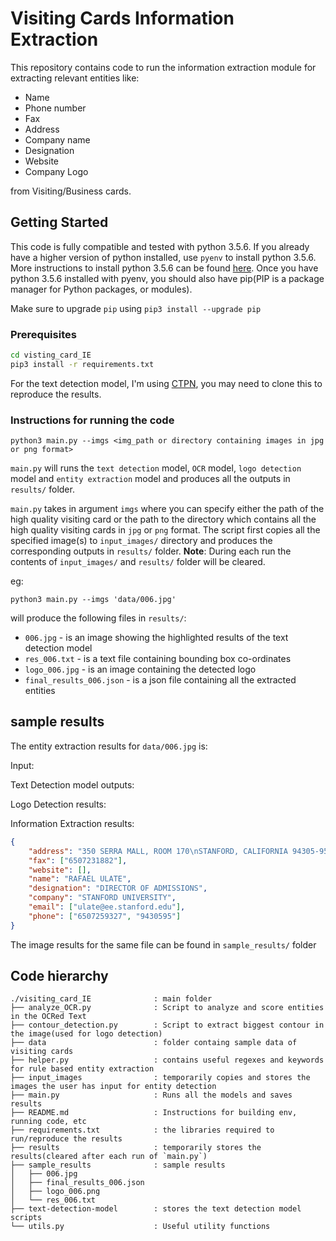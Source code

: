 # Visiting Cards Information Extraction

This repository contains code to run the information extraction module for extracting relevant entities like:
* Name
* Phone number
* Fax
* Address
* Company name
* Designation
* Website
* Company Logo

from Visiting/Business cards.

## Getting Started

This code is fully compatible and tested with python 3.5.6. If you already have a higher version of python installed, use `pyenv` to install python 3.5.6. More instructions to install python 3.5.6 can be found [here](https://realpython.com/intro-to-pyenv/). Once you have python 3.5.6 installed with pyenv, you should also have pip(PIP is a package manager for Python packages, or modules). 

Make sure to upgrade `pip` using `pip3 install --upgrade pip`


### Prerequisites

```bash
cd visting_card_IE
pip3 install -r requirements.txt
```

For the text detection model, I'm using [CTPN](https://github.com/eragonruan/text-detection-ctpn), you may need to clone this to reproduce the results.

### Instructions for running the code

```
python3 main.py --imgs <img_path or directory containing images in jpg or png format>
```
`main.py` will runs the `text detection` model, `OCR` model, `logo detection` model and `entity extraction` model and produces all the outputs in `results/` folder.

`main.py` takes in argument `imgs` where you can specify either the path of the high quality visiting card or the path to the directory which contains all the high quality visiting cards in `jpg` or `png` format. The script first copies all the specified image(s) to `input_images/` directory and produces the corresponding outputs in `results/` folder. **Note**: During each run the contents of `input_images/` and `results/` folder will be cleared.

eg:
 ```
python3 main.py --imgs 'data/006.jpg'
```
will produce the following files in `results/`:

* `006.jpg`                 - is an image showing the highlighted results of the text detection model
* `res_006.txt`             - is a text file containing bounding box co-ordinates
* `logo_006.jpg`            - is an image containing the detected logo
* `final_results_006.json`  - is a json file containing all the extracted entities


## sample results

The entity extraction results for `data/006.jpg` is:

Input:

Text Detection model outputs:


Logo Detection results:


Information Extraction results:
```json
{
    "address": "350 SERRA MALL, ROOM 170\nSTANFORD, CALIFORNIA 94305-9505", 
    "fax": ["6507231882"],
    "website": [],
    "name": "RAFAEL ULATE",
    "designation": "DIRECTOR OF ADMISSIONS",
    "company": "STANFORD UNIVERSITY",
    "email": ["ulate@ee.stanford.edu"],
    "phone": ["6507259327", "9430595"]
}
```

The image results for the same file can be found in `sample_results/` folder


## Code hierarchy

```
./visiting_card_IE              : main folder
├── analyze_OCR.py              : Script to analyze and score entities in the OCRed Text
├── contour_detection.py        : Script to extract biggest contour in the image(used for logo detection)
├── data                        : folder containg sample data of visiting cards
├── helper.py                   : contains useful regexes and keywords for rule based entity extraction
├── input_images                : temporarily copies and stores the images the user has input for entity detection
├── main.py                     : Runs all the models and saves results
├── README.md                   : Instructions for building env, running code, etc
├── requirements.txt            : the libraries required to run/reproduce the results
├── results                     : temporarily stores the results(cleared after each run of `main.py`)
├── sample_results              : sample results
│   ├── 006.jpg
│   ├── final_results_006.json
│   ├── logo_006.png
│   └── res_006.txt
├── text-detection-model        : stores the text detection model scripts
└── utils.py                    : Useful utility functions

```